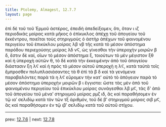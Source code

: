 ```yaml
---
title: Ptolemy, Almagest, 12.7.7
layout: page
---
```


ἐπὶ δὲ τοῦ τοῦ Ἑρμοῦ ἀστέρος, ἐπειδὴ ἀπεδείξαμεν, ὅτι, ὅταν ι ιζ περιοδικὰς μοίρας κατὰ μῆκος ὁ ἐπίκυκλος ἀπέχῃ τοῦ ἀπογείου τοῦ ἐκκέντρου, ποιεῖται τοὺς στηριγμοὺς ὁ ἀστὴρ ἀπέχων τοῦ φαινομένου περιγείου τοῦ ἐπικύκλου μοίρας λβ νβ τῆς κατὰ τὸ μέσον ἀπόστημα παρόδου περιεχούσης μοίρας λδ νϚ, ὡς γίνεσθαι τὴν ὑπεροχὴν μοιρῶν β δ, ἔστιν δὲ καί, οἵων τὸ μέσον ἀπόστημα ξ, τοιούτων τὸ μὲν μέγιστον ξθ καὶ ἡ ὑπεροχὴ αὐτῶν θ, τὸ δὲ κατὰ τὴν ἐκκειμένην ἀπὸ τοῦ ἀπογείου διάστασιν ξη λϚ καὶ ἡ πρὸς τὸ μέσον αὐτοῦ ὑπεροχὴ η λϚ, κατὰ ταὐτὰ τοῖς ἔμπροσθεν πολυπλασιάσαντες τὰ θ ἐπὶ τὰ β δ καὶ τὰ γενόμενα παραβαλόντες παρὰ τὰ η λϚ εὕρομεν τὴν κατ' αὐτὸ τὸ ἀπόγειον παρὰ τὸ μέσον ἀπόστημα ὑπεροχὴν μοιρῶν β ι ἔγγιστα: ὥστε τὰς μὲν ἀπὸ τοῦ φαινομένου περιγείου τοῦ ἐπικύκλου μοίρας συνάγεσθαι λβ μϚ, τὰς δ' ἀπὸ τοῦ ἀπογείου τοῦ μὲναʹ στηριγμοῦ μοίρας ρμζ ιδ, ἃς καὶ παραθήσομεν ἐν τῷ ιαʹ σελιδίῳ κατὰ τὸν τῶν τξ ἀριθμόν, τοῦ δὲ βʹ στηριγμοῦ μοίρας σιβ μϚ, ἃς καὶ παραθήσομεν ἐν τῷ ιβʹ σελιδίῳ κατὰ τοῦ αὐτοῦ στίχου. 

---

prev: [12.7.6](../12.7.6/) | next: [12.7.8](../12.7.8/)

